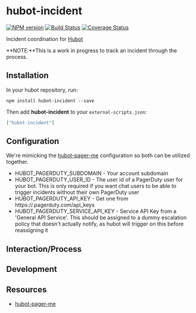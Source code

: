 # hubot-incident
[![NPM version][npm-image]][npm-url]
[![Build Status][travis-image]][travis-url]
[![Coverage Status][coveralls-image]][coveralls-url]

Incident coordination for [Hubot](https://hubot.github.com)

**NOTE:**This is a work in progress to track an incident through the process.

## Installation

In your hubot repository, run:

`npm install hubot-incident --save`

Then add **hubot-incident** to your `external-scripts.json`:

```json
["hubot-incident"]
```

## Configuration
We're mimicking the [hubot-pager-me](https://github.com/hubot-scripts/hubot-pager-me) configuration so both can be utilized together.

* HUBOT_PAGERDUTY_SUBDOMAIN - Your account subdomain
* HUBOT_PAGERDUTY_USER_ID - The user id of a PagerDuty user for your bot. This is only required if you want chat users to be able to trigger incidents without their own PagerDuty user
* HUBOT_PAGERDUTY_API_KEY - Get one from https://<your subdomain>.pagerduty.com/api_keys
* HUBOT_PAGERDUTY_SERVICE_API_KEY - Service API Key from a 'General API Service'. This should be assigned to a dummy escalation policy that doesn't actually notify, as hubot will trigger on this before reassigning it

## Interaction/Process

## Development

## Resources
* [hubot-pager-me](https://github.com/hubot-scripts/hubot-pager-me)

[npm-url]: https://www.npmjs.org/package/hubot-incident
[npm-image]: http://img.shields.io/npm/v/hubot-incident.svg?style=flat
[travis-url]: https://travis-ci.org/TheFynx/hubot-incident
[travis-image]: https://travis-ci.org/TheFynx/hubot-incident.svg?branch=master
[coveralls-url]: https://coveralls.io/r/hearstat/hubot-incident
[coveralls-image]: http://img.shields.io/coveralls/hearstat/hubot-incident/master.svg?style=flat
